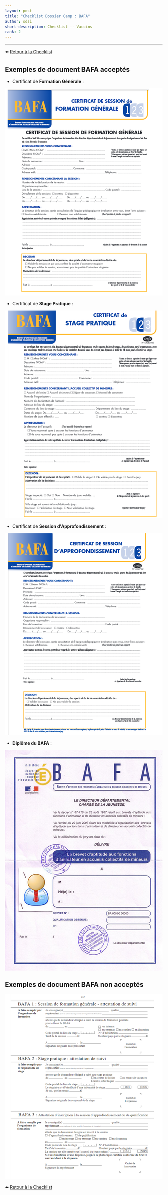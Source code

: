 ```yaml
---
layout: post
title: "Checklist Dossier Camp : BAFA"
author: sdsi
short-description: Checklist -- Vaccins
rank: 2
---
```


-----

:arrow_left: [Retour à la Checklist](../checklist.md)

## Exemples de document BAFA acceptés

- Certificat de **Formation Générale** :

<img src="../../../assets/admin/bafaOK-1.png" class="center width-70">

- Certificat de **Stage Pratique** :

<img src="../../../assets/admin/bafaOK-2.png" class="center width-70">

- Certificat de **Session d'Approfondissement** :

<img src="../../../assets/admin/bafaOK-3.png" class="center width-70">

- **Diplôme du BAFA** :

<img src="../../../assets/admin/bafaOK-4.png" class="center width-70">

## Exemples de document BAFA **non** acceptés

<img src="../../../assets/admin/bafaNonOK-1.png" class="center width-70">

:arrow_left: [Retour à la Checklist](../checklist.md)
